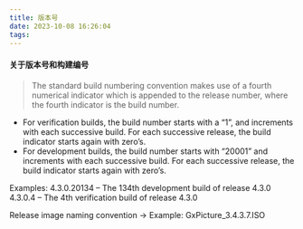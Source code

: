 ```yaml
---
title: 版本号
date: 2023-10-08 16:26:04
tags:
---
```

#### 关于版本号和构建编号
> The standard build numbering convention makes use of a fourth numerical indicator which is appended
to the release number, where the fourth indicator is the build number.

+ For verification builds, the build number starts with a “1”, and increments with each successive
build. For each successive release, the build indicator starts again with zero’s.
+ For development builds, the build number starts with “20001” and increments with each
successive build. For each successive release, the build indicator starts again with zero’s.

Examples:
4.3.0.20134 – The 134th development build of release 4.3.0
4.3.0.4 – The 4th verification build of release 4.3.0

Release image naming convention -> Example: GxPicture_3.4.3.7.ISO